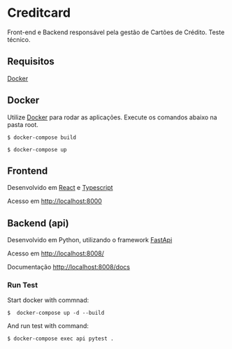 # Creditcard

Front-end e Backend responsável pela gestão de Cartões de Crédito. Teste técnico.

## Requisitos
[Docker](https://www.docker.com/get-started/)

## Docker

Utilize [Docker](https://www.docker.com/get-started/) para rodar as aplicações. Execute os comandos abaixo na pasta root.

`$ docker-compose build`

`$ docker-compose up`

## Frontend

Desenvolvido em [React](https://www.typescriptlang.org/pt/docs/handbook/react.html) e [Typescript](https://www.typescriptlang.org/)

Acesso em [http://localhost:8000](http://localhost:8000)


## Backend (api)

Desenvolvido em Python, utilizando o framework [FastApi](https://fastapi.tiangolo.com/)

Acesso em [http://localhost:8008/](http://localhost:8008/)

Documentação [http://localhost:8008/docs](http://localhost:8008/docs)

### Run Test

Start docker with commnad:

`$  docker-compose up -d --build`

And run test with command:

`$ docker-compose exec api pytest .`
